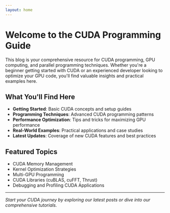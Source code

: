 ```yaml
---
layout: home
---
```


# Welcome to the CUDA Programming Guide

This blog is your comprehensive resource for CUDA programming, GPU computing, and parallel programming techniques. Whether you're a beginner getting started with CUDA or an experienced developer looking to optimize your GPU code, you'll find valuable insights and practical examples here.

## What You'll Find Here

- **Getting Started**: Basic CUDA concepts and setup guides
- **Programming Techniques**: Advanced CUDA programming patterns
- **Performance Optimization**: Tips and tricks for maximizing GPU performance
- **Real-World Examples**: Practical applications and case studies
- **Latest Updates**: Coverage of new CUDA features and best practices

## Featured Topics

- CUDA Memory Management
- Kernel Optimization Strategies
- Multi-GPU Programming
- CUDA Libraries (cuBLAS, cuFFT, Thrust)
- Debugging and Profiling CUDA Applications

---

*Start your CUDA journey by exploring our latest posts or dive into our comprehensive tutorials.*
